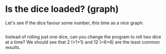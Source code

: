 # Is the dice loaded? (graph)

Let's see if the dice favour some number, this time as a nice graph.

<img>

Instead of rolling just one dice, can you change the program to roll two
dice at a time? We should see that 2 (=1+1) and 12 (=6+6) are the least
common results.
